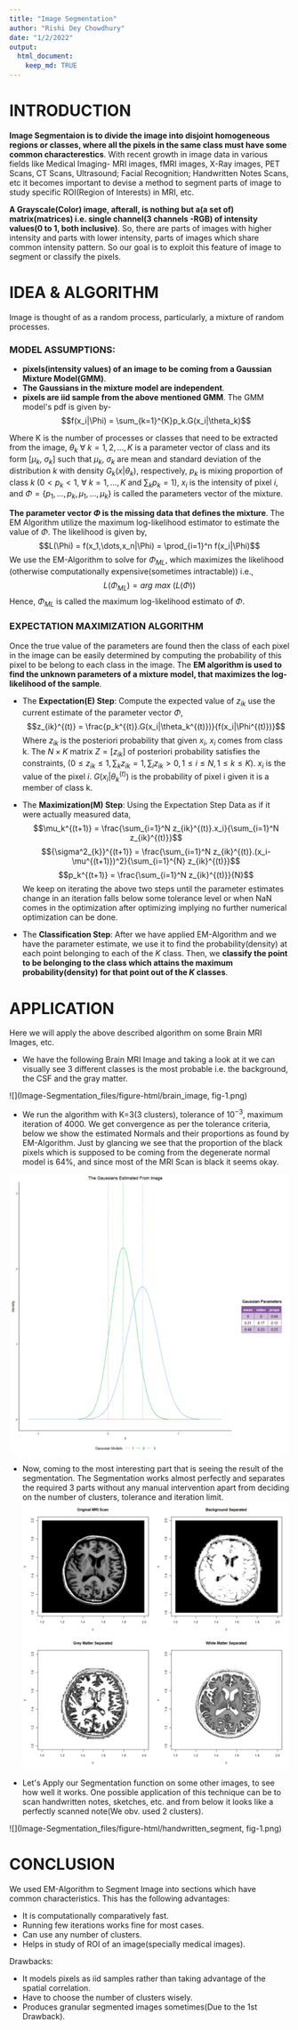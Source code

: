 ```yaml
---
title: "Image Segmentation"
author: "Rishi Dey Chowdhury"
date: "1/2/2022"
output: 
  html_document:
    keep_md: TRUE
---
```




# INTRODUCTION

**Image Segmentaion is to divide the image into disjoint homogeneous regions or classes, where all the pixels in the same class must have some common characterestics**. With recent growth in image data in various fields like Medical Imaging- MRI images, fMRI images, X-Ray images, PET Scans, CT Scans, Ultrasound; Facial Recognition; Handwritten Notes Scans, etc it becomes important to devise a method to segment parts of image to study specific ROI(Region of Interests) in MRI, etc.

**A Grayscale(Color) image, afterall, is nothing but a(a set of) matrix(matrices) i.e. single channel(3 channels -RGB) of intensity values(0 to 1, both inclusive)**. So, there are parts of images with higher intensity and parts with lower intensity, parts of images which share common intensity pattern. So our goal is to exploit this feature of image to segment or classify the pixels.

# IDEA & ALGORITHM

Image is thought of as a random process, particularly, a mixture of random processes.

### MODEL ASSUMPTIONS:
- **pixels(intensity values) of an image to be coming from a Gaussian Mixture Model(GMM)**.
- **The Gaussians in the mixture model are independent**.
- **pixels are iid sample from the above mentioned GMM**.
The GMM model's pdf is given by-
$$f(x_i|\Phi) = \sum_{k=1}^{K}p_k.G(x_i|\theta_k)$$

Where K is the number of processes or classes that need to be extracted from the image, $\theta_k\ \forall\ k=1,2,\dots, K$ is a parameter vector of class  and its form $[\mu_k,\ \sigma_k]$ such that $\mu_k,\ \sigma_k$ are mean and standard deviation of the distribution $k$ with density $G_k(x|\theta_k)$, respectively, $p_k$ is mixing proportion of class $k$ ($0<p_k<1,\ \forall\ k=1,\dots,K$ and $\sum_kp_k=1$), $x_i$ is the intensity of pixel $i$, and $\Phi = \{p_1,\dots, p_k, \mu_1,\dots,\mu_k \}$ is called the parameters vector of the mixture.

**The parameter vector $\Phi$ is the missing data that defines the mixture**. The EM Algorithm utilize the maximum log-likelihood estimator to estimate the value of $\Phi$. The likelihood is given by,
$$L(\Phi) = f(x_1,\dots,x_n|\Phi) = \prod_{i=1}^n f(x_i|\Phi)$$
We use the EM-Algorithm to solve for $\Phi_{ML}$, which maximizes the likelihood (otherwise computationally expensive(sometimes intractable)) i.e.,
$$L(\Phi_{ML}) = arg\ max\ (L(\Phi))$$
Hence, $\Phi_{ML}$ is called the maximum log-likelihood estimato of $\Phi$.

### EXPECTATION MAXIMIZATION ALGORITHM

Once the true value of the parameters are found then the class of each pixel in the image can be easily determined by computing the probability of this pixel to be belong to each class in the image. The **EM algorithm is used to find the unknown parameters of a mixture model, that maximizes the log-likelihood of the sample**.

- The **Expectation(E) Step**:
Compute the expected value of $z_{ik}$ use the current estimate of the parameter vector $\Phi$,
$$z_{ik}^{(t)} = \frac{p_k^{(t)}.G(x_i|\theta_k^{(t)})}{f(x_i|\Phi^{(t)})}$$
Where $z_{ik}$ is the posteriori probability that given $x_i,\ x_i$ comes from class k. The $N\times K$ matrix $Z=[z_{ik}]$ of posteriori probability satisfies the constraints, ($0\leq z_{ik}\leq 1, \sum_k z_{ik} = 1, \sum_i z_{ik}>0, 1\leq i\leq N, 1\leq k\leq K$). $x_i$ is the value of the pixel $i$. $G(x_i|\theta_k^{(t)})$ is the probability of pixel i given it is a member of class k.

- The **Maximization(M) Step**:
Using the Expectation Step Data as if it were actually measured data,
$$\mu_k^{(t+1)} = \frac{\sum_{i=1}^N z_{ik}^{(t)}.x_i}{\sum_{i=1}^N z_{ik}^{(t)}}$$
$${\sigma^2_{k}}^{(t+1)} = \frac{\sum_{i=1}^N z_{ik}^{(t)}.(x_i-\mu^{(t+1)})^2}{\sum_{i=1}^{N} z_{ik}^{(t)}}$$
$$p_k^{(t+1)} = \frac{\sum_{i=1}^N z_{ik}^{(t)}}{N}$$
We keep on iterating the above two steps until the parameter estimates change in an iteration falls below some tolerance level or when NaN comes in the optimization after optimizing implying no further numerical optimization can be done.

- The **Classification Step**:
After we have applied EM-Algorithm and we have the parameter estimate, we use it to find the probability(density) at each point belonging to each of the $K$ class. Then, we **classify the point to be belonging to the class which attains the maximum probability(density) for that point out of the $K$ classes**.

# APPLICATION

Here we will apply the above described algorithm on some Brain MRI Images, etc.
- We have the following Brain MRI Image and taking a look at it we can visually see 3 different classes is the most probable i.e. the background, the CSF and the gray matter.


![](Image-Segmentation_files/figure-html/brain_image, fig-1.png)<!-- -->

-  We run the algorithm with K=3(3 clusters), tolerance of $10^{-3}$, maximum iteration of 4000. We get convergence as per the tolerance criteria, below we show the estimated Normals and their proportions as found by EM-Algorithm. Just by glancing we see that the proportion of the black pixels which is supposed to be coming from the degenerate normal model is 64%, and since most of the MRI Scan is black it seems okay. 


![](Image-Segmentation_files/figure-html/brain_gaussian-1.png)<!-- -->

- Now, coming to the most interesting part that is seeing the result of the segmentation. The Segmentation works almost perfectly and separates the required 3 parts without any manual intervention apart from deciding on the number of clusters, tolerance and iteration limit.
![](Image-Segmentation_files/figure-html/brain_segemented-1.png)<!-- -->

- Let's Apply our Segmentation function on some other images, to see how well it works. One possible application of this technique can be to scan handwritten notes, sketches, etc. and from below it looks like a perfectly scanned note(We obv. used 2 clusters).


![](Image-Segmentation_files/figure-html/handwritten_segment, fig-1.png)<!-- -->

# CONCLUSION

We used EM-Algorithm to Segment Image into sections which have common characteristics. This has the following advantages:

- It is computationally comparatively fast.
- Running few iterations works fine for most cases.
- Can use any number of clusters.
- Helps in study of ROI of an image(specially medical images).

Drawbacks:

- It models pixels as iid samples rather than taking advantage of the spatial correlation.
- Have to choose the number of clusters wisely.
- Produces granular segmented images sometimes(Due to the 1st Drawback).


